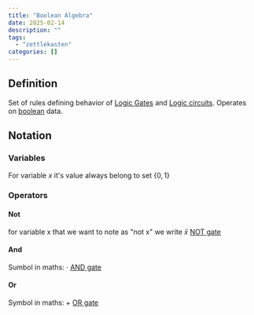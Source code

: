 ```yaml
---
title: "Boolean Algebra"
date: 2025-02-14
description: ""
tags: 
  - "zettlekasten"
categories: []
---
```


## Definition
Set of rules defining behavior of [Logic Gates](Logic%20Gates.md) and [Logic circuits](Logic%20circuits.md). Operates on [boolean](boolean) data.

## Notation
### Variables
For variable $x$ it's value always belong to set $\{{0,1}\}$ 

### Operators
#### Not
for variable x that we want to note as "not x" we write $\bar{x}$ 
[NOT gate](NOT%20gate.md) 

#### And
Sumbol in maths: $\cdot$
[AND gate](AND%20gate.md)

#### Or
Symbol in maths: $+$ 
[OR gate](OR%20gate.md)



